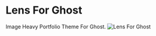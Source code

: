 # Lens For Ghost
Image Heavy Portfolio Theme For Ghost.
![Lens For Ghost](https://raw.githubusercontent.com/vasanthdeveloper/Lens-For-Ghost/master/assets/screenshot-desktop.png)